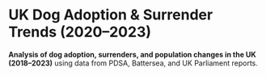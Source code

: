 # UK Dog Adoption & Surrender Trends (2020–2023)

**Analysis of dog adoption, surrenders, and population changes in the UK (2018–2023)** using data from PDSA, Battersea, and UK Parliament reports.
